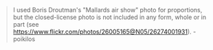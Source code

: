 > I used Boris Droutman's "Mallards air show" photo for proportions, but
> the closed-license photo is not included in any form, whole or in
> part (see <https://www.flickr.com/photos/26005165@N05/26274001931>).
 -poikilos
